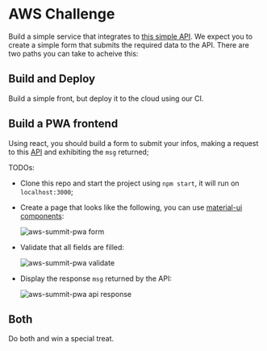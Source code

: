 # AWS Challenge

Build a simple service that integrates to [this simple API](https://aws-challenge.quintoandar.com.br/apidocs/). We expect you to create a simple form that submits the required data to the API. There are two paths you can take to acheive this:


## Build and Deploy

Build a simple front, but deploy it to the cloud using our CI.

## Build a PWA frontend

Using react, you should build a form to submit your infos, making a request to this [API](https://aws-challenge.quintoandar.com.br/apidocs/) and exhibiting the `msg` returned;

TODOs:

  - Clone this repo and start the project using `npm start`, it will run on `localhost:3000`;
  - Create a page that looks like the following, you can use [material-ui components](https://material-ui.com/):

    ![aws-summit-pwa form](https://user-images.githubusercontent.com/22302138/41689036-1bb5027c-74c5-11e8-8d91-ed6022bda8b5.png)

  - Validate that all fields are filled:

    ![aws-summit-pwa validate](https://user-images.githubusercontent.com/22302138/41689096-6c261656-74c5-11e8-93f3-b3d68a4685b0.png)

  - Display the response `msg` returned by the API:

    ![aws-summit-pwa api response](https://user-images.githubusercontent.com/22302138/41689173-c504a454-74c5-11e8-828f-6b91700e7f43.png)



## Both

Do both and win a special treat.
